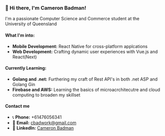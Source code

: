 ### 👋 Hi there, I'm Cameron Badman!

I'm a passionate Computer Science and Commerce student at the University of Queensland

#### What I'm into:
- **Mobile Development:** React Native for cross-platform applcations
- **Web Development:** Crafting dynamic user experiences with Vue.js and React(Next)

#### Currently Learning:
- **Golang and .net:** Furthering my craft of Rest API's in both .net ASP and Golang Gin
- **Firebase  and AWS:** Learning the basics of microacrchitecutre and cloud computing to broaden my skillset

#### Contact me
- 📞 **Phone:** +61476056341
- 📧 **Email:** [cbadwork@gmail.com](mailto:cbadwork@gmail.com)
- 🔗 **LinkedIn:** [Cameron Badman](https://au.linkedin.com/in/cameron-badman-5314ba1b8)
